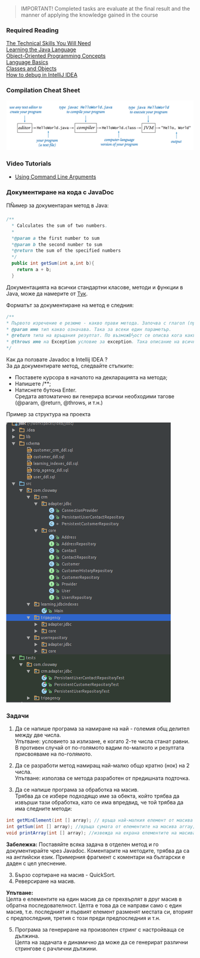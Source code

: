 > IMPORTANT! Completed tasks are evaluate at the final result and the manner of applying the knowledge gained in the  course 

### Required Reading
[The Technical Skills You Will Need](https://dzone.com/articles/the-technical-skills-you-need-to-have-as-a-softwar)  
[Learning the Java Language](http://docs.oracle.com/javase/tutorial/java/index.html)  
[Object-Oriented Programming Concepts](http://docs.oracle.com/javase/tutorial/java/concepts/index.html)  
[Language Basics](http://docs.oracle.com/javase/tutorial/java/nutsandbolts/index.html)  
[Classes and Objects](http://docs.oracle.com/javase/tutorial/java/javaOO/index.html)  
[How to debug in IntelliJ IDEA](https://dzone.com/articles/how-to-debug-java-with-intellij-breakpoints-evalua)  

### Compilation Cheat Sheet
![Compilation Cheet Sheet](images/javac.png)
  
### Video Tutorials
* [Using Command Line Arguments](https://drive.google.com/file/d/0B9XARH7wTEN4OUdIa015VjBxVnc/view?usp=sharing)  

### Документиране на кода с JavaDoc  

ПÑимер за документаран метод в Java:  

```java
/**
  * Calculates the sum of two numbers.
  *
  *@param a the first number to sum
  *@param b the second number to sum
  *@return the sum of the specified numbers
  */
  public int getSum(int a,int b){
    return a + b;
  }
```

Документацията на всички стандартни класове, методи и функции в Java, може да намерите от [Тук](http://docs.oracle.com/javase/7/docs/api/). 

Форматът за документиране на метод е следния:

```java
/**
* Първото изречение е резюме - какво прави метода. Започва с глагол (примерно Събира). От второто изречение са подробностите.
* @param име тип какво означава. Така за всеки един параметър.
* @return типа на връщания резултат. По възможÐ½ост се описва кога какъв резултат се връща.
* @throws име на Exception условие за exception. Така описание на всички изключения (exceptions).
*/
```

Как да ползвате Javadoc в Intellij IDEA ?  
За да документирате метод, следвайте стъпките:  
   * Поставете курсора в началото на декларацията на метода;  
   * Напишете /**;  
   * Натиснете бутона Enter.  
Средата автоматично ви генерира всички необходими тагове (@param, @return, @throws, и т.н.)  

Пример за структура на проекта

![Sample project structure.](https://github.com/freekman/images/blob/master/CorrectPackaging.png)
### Задачи   
1. Да се напише програма за намиране  на най - големия общ делител между две числа.  
Упътване: условието за излизане, е когато 2-те числа станат равни. В противен случай от по-голямото вадим по-малкото и резултата присвояваме на по-голямото.  

2. Да се разработи метод намиращ най-малко общо кратно (нок) на 2 числа.  
Упътване: използва се метода разработен от предишната подточка.  

3. Да се напише програма за обработка на масив.  
    Трябва да се избере подходящо име за обекта, който трябва да извърши тази обработка, като се има впредвид, че той трябва да има следните методи:  
  ```java
int getMinElement(int [] array); // връща най-малкия елемент от масива array;
int getSum(int [] array); //връща сумата от елементите на масива array;
void printArray(int [] array); //извежда на екрана елемeнтите на масива array.
  ```
  **Забележка:** Поставяйте всяка задача в отделен метод и го документирайте чрез Javadoc.  Коментарите на методите, трябва да са на английски език. Примерния фрагмент с коментари на български е даден с цел улеснение.  

3. Бързо сортиране на масив - QuickSort.  
4. Реверсиране на масив.  

  **Упътване:**  
  Целта е елементите на един масив да се прехвърлят в друг масив в обратна последователност. Целта е това да се направи само с един масив, т.е. последният и първият елемент разменят местата си, вторият с предпоследния, третия с този преди предпоследния и т.н.  

5. Програма за генериране на произволен стринг с настройваща се дължина.    
  Целта на задачата е динамично да може да се генерират различни стрингове с рачлични дължини. 
